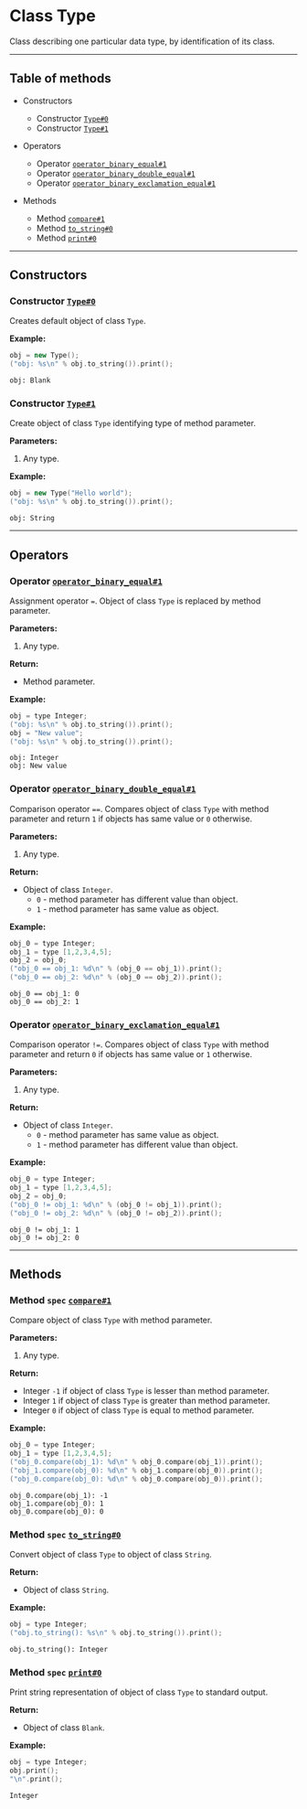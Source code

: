 # Class Type

Class describing one particular data type, by identification of its class.

-----

## Table of methods

* Constructors

  * Constructor [`Type#0`](#Type%230)
  * Constructor [`Type#1`](#Type%231)

* Operators

  * Operator [`operator_binary_equal#1`](#operator_binary_equal%231)
  * Operator [`operator_binary_double_equal#1`](#operator_binary_double_equal%231)
  * Operator [`operator_binary_exclamation_equal#1`](#operator_binary_exclamation_equal%231)

* Methods

  * Method [`compare#1`](#compare%231)
  * Method [`to_string#0`](#to_string%230)
  * Method [`print#0`](#print%230)

-----

## Constructors

<a name="Type#0" />

### Constructor [`Type#0`](https://github.com/izuzanak/uclang/blob/master/uclang/../uclang/mods/base_uclm/source_files/base_module.cc#L8079)

Creates default object of class `Type`.

**Example:**

```cpp
obj = new Type();
("obj: %s\n" % obj.to_string()).print();
```
```
obj: Blank
```

<a name="Type#1" />

### Constructor [`Type#1`](https://github.com/izuzanak/uclang/blob/master/uclang/../uclang/mods/base_uclm/source_files/base_module.cc#L8084)

Create object of class `Type` identifying type of method parameter.

**Parameters:**

1. Any type.

**Example:**

```cpp
obj = new Type("Hello world");
("obj: %s\n" % obj.to_string()).print();
```
```
obj: String
```

-----

## Operators

<a name="operator_binary_equal#1" />

### Operator [`operator_binary_equal#1`](https://github.com/izuzanak/uclang/blob/master/uclang/../uclang/mods/base_uclm/source_files/base_module.cc#L8021)

Assignment operator `=`. Object of class `Type` is replaced by method parameter.

**Parameters:**

1. Any type.

**Return:**

* Method parameter.

**Example:**

```cpp
obj = type Integer;
("obj: %s\n" % obj.to_string()).print();
obj = "New value";
("obj: %s\n" % obj.to_string()).print();
```
```
obj: Integer
obj: New value
```

<a name="operator_binary_double_equal#1" />

### Operator [`operator_binary_double_equal#1`](https://github.com/izuzanak/uclang/blob/master/uclang/../uclang/mods/base_uclm/source_files/base_module.cc#L8035)

Comparison operator `==`. Compares object of class `Type` with method parameter and return `1` if objects has same value or `0` otherwise.

**Parameters:**

1. Any type.

**Return:**

* Object of class `Integer`.
  * `0` - method parameter has different value than object.
  * `1` - method parameter has same value as object.

**Example:**

```cpp
obj_0 = type Integer;
obj_1 = type [1,2,3,4,5];
obj_2 = obj_0;
("obj_0 == obj_1: %d\n" % (obj_0 == obj_1)).print();
("obj_0 == obj_2: %d\n" % (obj_0 == obj_2)).print();
```
```
obj_0 == obj_1: 0
obj_0 == obj_2: 1
```

<a name="operator_binary_exclamation_equal#1" />

### Operator [`operator_binary_exclamation_equal#1`](https://github.com/izuzanak/uclang/blob/master/uclang/../uclang/mods/base_uclm/source_files/base_module.cc#L8057)

Comparison operator `!=`. Compares object of class `Type` with method parameter and return `0` if objects has same value or `1` otherwise.

**Parameters:**

1. Any type.

**Return:**

* Object of class `Integer`.
  * `0` - method parameter has same value as object.
  * `1` - method parameter has different value than object.

**Example:**

```cpp
obj_0 = type Integer;
obj_1 = type [1,2,3,4,5];
obj_2 = obj_0;
("obj_0 != obj_1: %d\n" % (obj_0 != obj_1)).print();
("obj_0 != obj_2: %d\n" % (obj_0 != obj_2)).print();
```
```
obj_0 != obj_1: 1
obj_0 != obj_2: 0
```

-----

## Methods

<a name="compare#1" />

### Method `spec` [`compare#1`](https://github.com/izuzanak/uclang/blob/master/uclang/../uclang/mods/base_uclm/source_files/base_module.cc#L8094)

Compare object of class `Type` with method parameter.

**Parameters:**

1. Any type.

**Return:**

* Integer `-1` if object of class `Type` is lesser than method parameter.
* Integer `1` if object of class `Type` is greater than method parameter.
* Integer `0` if object of class `Type` is equal to method parameter.

**Example:**

```cpp
obj_0 = type Integer;
obj_1 = type [1,2,3,4,5];
("obj_0.compare(obj_1): %d\n" % obj_0.compare(obj_1)).print();
("obj_1.compare(obj_0): %d\n" % obj_1.compare(obj_0)).print();
("obj_0.compare(obj_0): %d\n" % obj_0.compare(obj_0)).print();
```
```
obj_0.compare(obj_1): -1
obj_1.compare(obj_0): 1
obj_0.compare(obj_0): 0
```

<a name="to_string#0" />

### Method `spec` [`to_string#0`](https://github.com/izuzanak/uclang/blob/master/uclang/../uclang/mods/base_uclm/source_files/base_module.cc#L8119)

Convert object of class `Type` to object of class `String`.

**Return:**

* Object of class `String`.

**Example:**

```cpp
obj = type Integer;
("obj.to_string(): %s\n" % obj.to_string()).print();
```
```
obj.to_string(): Integer
```

<a name="print#0" />

### Method `spec` [`print#0`](https://github.com/izuzanak/uclang/blob/master/uclang/../uclang/mods/base_uclm/source_files/base_module.cc#L8130)

Print string representation of object of class `Type` to standard output.

**Return:**

* Object of class `Blank`.

**Example:**

```cpp
obj = type Integer;
obj.print();
"\n".print();
```
```
Integer
```
